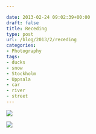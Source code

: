 ```yaml
---

date: 2013-02-24 09:02:39+00:00
draft: false
title: Receding
type: post
url: /blog/2013/2/receding
categories:
- Photography
tags:
- ducks
- snow
- Stockholm
- Uppsala
- car
- river
- street
---
```




  
   ![](/images/2013-02-24-20132receding/20130223-R0013142.jpg)

  

  
   ![](/images/2013-02-24-20132receding/20130218-R0013112.jpg)

  


